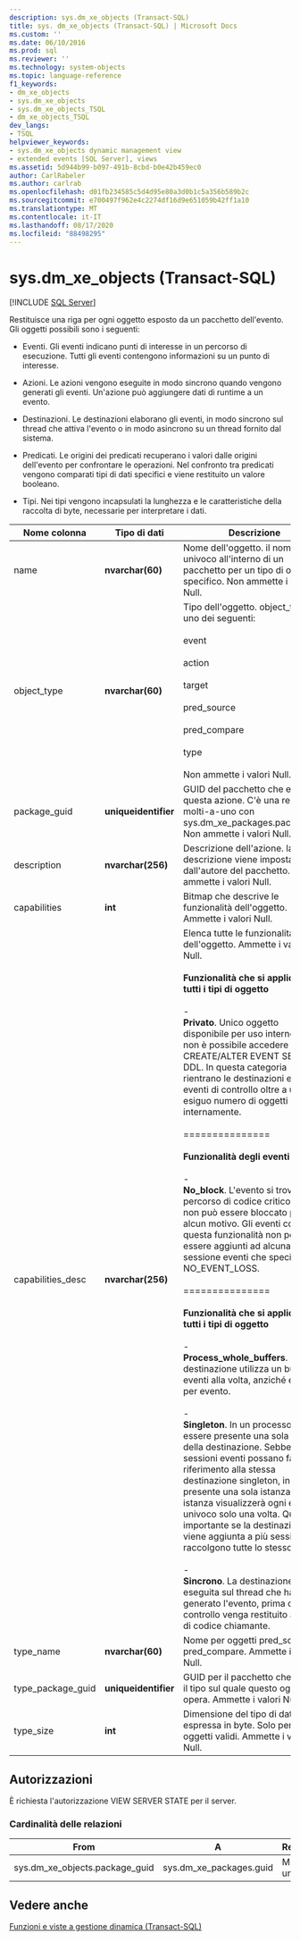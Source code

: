 ```yaml
---
description: sys.dm_xe_objects (Transact-SQL)
title: sys. dm_xe_objects (Transact-SQL) | Microsoft Docs
ms.custom: ''
ms.date: 06/10/2016
ms.prod: sql
ms.reviewer: ''
ms.technology: system-objects
ms.topic: language-reference
f1_keywords:
- dm_xe_objects
- sys.dm_xe_objects
- sys.dm_xe_objects_TSQL
- dm_xe_objects_TSQL
dev_langs:
- TSQL
helpviewer_keywords:
- sys.dm_xe_objects dynamic management view
- extended events [SQL Server], views
ms.assetid: 5d944b99-b097-491b-8cbd-b0e42b459ec0
author: CarlRabeler
ms.author: carlrab
ms.openlocfilehash: d01fb234585c5d4d95e80a3d0b1c5a356b589b2c
ms.sourcegitcommit: e700497f962e4c2274df16d9e651059b42ff1a10
ms.translationtype: MT
ms.contentlocale: it-IT
ms.lasthandoff: 08/17/2020
ms.locfileid: "88498295"
---
```

# <a name="sysdm_xe_objects-transact-sql"></a>sys.dm_xe_objects (Transact-SQL)
[!INCLUDE [SQL Server](../../includes/applies-to-version/sqlserver.md)]

  Restituisce una riga per ogni oggetto esposto da un pacchetto dell'evento. Gli oggetti possibili sono i seguenti:  
  
-   Eventi. Gli eventi indicano punti di interesse in un percorso di esecuzione. Tutti gli eventi contengono informazioni su un punto di interesse.  
  
-   Azioni. Le azioni vengono eseguite in modo sincrono quando vengono generati gli eventi. Un'azione può aggiungere dati di runtime a un evento.  
  
-   Destinazioni. Le destinazioni elaborano gli eventi, in modo sincrono sul thread che attiva l'evento o in modo asincrono su un thread fornito dal sistema.  
  
-   Predicati. Le origini dei predicati recuperano i valori dalle origini dell'evento per confrontare le operazioni. Nel confronto tra predicati vengono comparati tipi di dati specifici e viene restituito un valore booleano.  
  
-   Tipi. Nei tipi vengono incapsulati la lunghezza e le caratteristiche della raccolta di byte, necessarie per interpretare i dati.  

 |Nome colonna|Tipo di dati|Descrizione|  
|-----------------|---------------|-----------------|  
|name|**nvarchar(60)**|Nome dell'oggetto. il nome è univoco all'interno di un pacchetto per un tipo di oggetto specifico. Non ammette i valori Null.|  
|object_type|**nvarchar(60)**|Tipo dell'oggetto. object_type è uno dei seguenti:<br /><br /> event<br /><br /> action<br /><br /> target<br /><br /> pred_source<br /><br /> pred_compare<br /><br /> type<br /><br /> Non ammette i valori Null.|  
|package_guid|**uniqueidentifier**|GUID del pacchetto che espone questa azione. C'è una relazione molti-a-uno con sys.dm_xe_packages.package_id. Non ammette i valori Null.|  
|description|**nvarchar(256)**|Descrizione dell'azione. la descrizione viene impostata dall'autore del pacchetto. Non ammette i valori Null.|  
|capabilities|**int**|Bitmap che descrive le funzionalità dell'oggetto. Ammette i valori Null.|  
|capabilities_desc|**nvarchar(256)**|Elenca tutte le funzionalità dell'oggetto. Ammette i valori Null.<br /><br /> **Funzionalità che si applicano a tutti i tipi di oggetto**<br /><br /> -<br />                                **Privato**. Unico oggetto disponibile per uso interno e a cui non è possibile accedere tramite CREATE/ALTER EVENT SESSION DDL. In questa categoria rientrano le destinazioni e gli eventi di controllo oltre a un esiguo numero di oggetti utilizzati internamente.<br /><br /> ===============<br /><br /> **Funzionalità degli eventi**<br /><br /> -<br />                                **No_block**. L'evento si trova in un percorso di codice critico che non può essere bloccato per alcun motivo. Gli eventi con questa funzionalità non possono essere aggiunti ad alcuna sessione eventi che specifica NO_EVENT_LOSS.<br /><br /> ===============<br /><br /> **Funzionalità che si applicano a tutti i tipi di oggetto**<br /><br /> -<br />                                **Process_whole_buffers**. La destinazione utilizza un buffer di eventi alla volta, anziché evento per evento.<br /><br /> -<br />                        **Singleton**. In un processo può essere presente una sola istanza della destinazione. Sebbene più sessioni eventi possano fare riferimento alla stessa destinazione singleton, in realtà è presente una sola istanza e tale istanza visualizzerà ogni evento univoco solo una volta. Questo è importante se la destinazione viene aggiunta a più sessioni che raccolgono tutte lo stesso evento.<br /><br /> -<br />                                **Sincrono**. La destinazione viene eseguita sul thread che ha generato l'evento, prima che il controllo venga restituito alla riga di codice chiamante.|  
|type_name|**nvarchar(60)**|Nome per oggetti pred_source e pred_compare. Ammette i valori Null.|  
|type_package_guid|**uniqueidentifier**|GUID per il pacchetto che espone il tipo sul quale questo oggetto opera. Ammette i valori Null.|  
|type_size|**int**|Dimensione del tipo di dati espressa in byte. Solo per tipi di oggetti validi. Ammette i valori Null.|  
  
## <a name="permissions"></a>Autorizzazioni  
 È richiesta l'autorizzazione VIEW SERVER STATE per il server.  
  
### <a name="relationship-cardinalities"></a>Cardinalità delle relazioni  
  
|From|A|Relazione|  
|----------|--------|------------------|  
|sys.dm_xe_objects.package_guid|sys.dm_xe_packages.guid|Molti-a-uno|  
  
## <a name="see-also"></a>Vedere anche  
 [Funzioni e viste a gestione dinamica &#40;Transact-SQL&#41;](~/relational-databases/system-dynamic-management-views/system-dynamic-management-views.md)  
  
  

